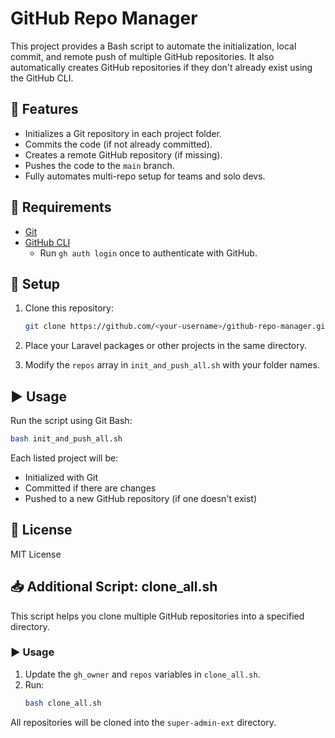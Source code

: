 # GitHub Repo Manager

This project provides a Bash script to automate the initialization, local commit, and remote push of multiple GitHub repositories. It also automatically creates GitHub repositories if they don't already exist using the GitHub CLI.

## 🔧 Features

- Initializes a Git repository in each project folder.
- Commits the code (if not already committed).
- Creates a remote GitHub repository (if missing).
- Pushes the code to the `main` branch.
- Fully automates multi-repo setup for teams and solo devs.

## 🧰 Requirements

- [Git](https://git-scm.com/)
- [GitHub CLI](https://cli.github.com/)
  - Run `gh auth login` once to authenticate with GitHub.

## 📂 Setup

1. Clone this repository:
   ```bash
   git clone https://github.com/<your-username>/github-repo-manager.git
   ```

2. Place your Laravel packages or other projects in the same directory.

3. Modify the `repos` array in `init_and_push_all.sh` with your folder names.

## ▶️ Usage

Run the script using Git Bash:

```bash
bash init_and_push_all.sh
```

Each listed project will be:
- Initialized with Git
- Committed if there are changes
- Pushed to a new GitHub repository (if one doesn't exist)

## 📝 License

MIT License


## 📥 Additional Script: clone_all.sh

This script helps you clone multiple GitHub repositories into a specified directory.

### ▶️ Usage

1. Update the `gh_owner` and `repos` variables in `clone_all.sh`.
2. Run:
   ```bash
   bash clone_all.sh
   ```

All repositories will be cloned into the `super-admin-ext` directory.